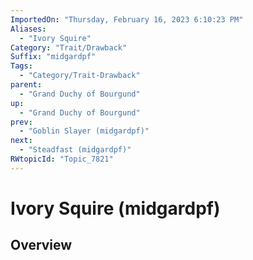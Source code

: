 ```yaml
---
ImportedOn: "Thursday, February 16, 2023 6:10:23 PM"
Aliases:
  - "Ivory Squire"
Category: "Trait/Drawback"
Suffix: "midgardpf"
Tags:
  - "Category/Trait-Drawback"
parent:
  - "Grand Duchy of Bourgund"
up:
  - "Grand Duchy of Bourgund"
prev:
  - "Goblin Slayer (midgardpf)"
next:
  - "Steadfast (midgardpf)"
RWtopicId: "Topic_7821"
---
```

# Ivory Squire (midgardpf)
## Overview
